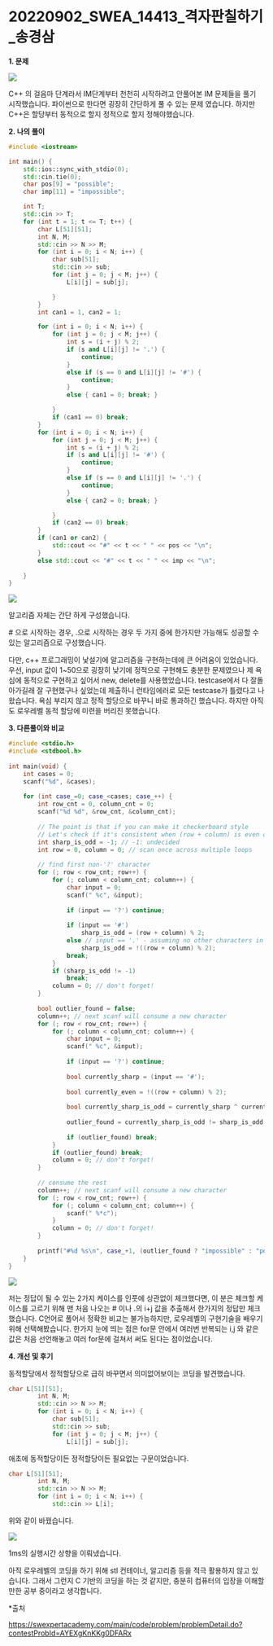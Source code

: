 # 20220902_SWEA_14413_격자판칠하기_송경삼

**1. 문제**

![](20220902_SWEA_14413_격자판칠하기_assets/2022-09-02-23-12-21-image.png)

C++ 의 걸음마 단계라서 IM단계부터 천천히 시작하려고 안풀어본 IM 문제들을 풀기 시작했습니다. 파이썬으로 한다면 굉장히 간단하게 풀 수 있는 문제 였습니다. 하지만 C++은 할당부터 동적으로 할지 정적으로 할지 정해야했습니다.



**2. 나의 풀이**

```cpp
#include <iostream>

int main() {
	std::ios::sync_with_stdio(0);
	std::cin.tie(0);
	char pos[9] = "possible";
	char imp[11] = "impossible";

	int T;
	std::cin >> T;
	for (int t = 1; t <= T; t++) {
		char L[51][51];
		int N, M;
		std::cin >> N >> M;
		for (int i = 0; i < N; i++) {
			char sub[51];
			std::cin >> sub;
			for (int j = 0; j < M; j++) {
				L[i][j] = sub[j];

			}
		}
		int can1 = 1, can2 = 1;

		for (int i = 0; i < N; i++) {
			for (int j = 0; j < M; j++) {
				int s = (i + j) % 2;
				if (s and L[i][j] != '.') {
					continue;
				}
				else if (s == 0 and L[i][j] != '#') {
					continue;
				}
				else { can1 = 0; break; }

			}
			if (can1 == 0) break;
		}
		for (int i = 0; i < N; i++) {
			for (int j = 0; j < M; j++) {
				int s = (i + j) % 2;
				if (s and L[i][j] != '#') {
					continue;
				}
				else if (s == 0 and L[i][j] != '.') {
					continue;
				}
				else { can2 = 0; break; }

			}
			if (can2 == 0) break;
		}
		if (can1 or can2) {
			std::cout << "#" << t << " " << pos << "\n";
		}
		else std::cout << "#" << t << " " << imp << "\n";
		
	}
}
```

![](20220902_SWEA_14413_격자판칠하기_assets/2022-09-02-23-18-19-image.png)

알고리즘 자체는 간단 하게 구성했습니다.

\# 으로 시작하는 경우, .으로 시작하는 경우 두 가지 중에 한가지만 가능해도 성공할 수 있는 알고리즘으로 구성했습니다.

다만, c++ 프로그래밍이 낯설기에 알고리즘을 구현하는데에 큰 어려움이 있었습니다. 우선, input 값이 1~50으로 굉장히 낮기에 정적으로 구현해도 충분한 문제였으나 제 욕심에 동적으로 구현하고 싶어서 new, delete를 사용했었습니다. testcase에서 다 잘돌아가길래 잘 구현했구나 싶었는데 제출하니 런타임에러로 모든 testcase가 틀렸다고 나왔습니다. 욕심 부리지 않고 정적 할당으로 바꾸니 바로 통과하긴 했습니다. 하지만 아직도 로우레벨 동적 할당에 미련을 버리진 못했습니다.



**3. 다른풀이와 비교**

```cpp
#include <stdio.h>
#include <stdbool.h>
 
int main(void) {
    int cases = 0;
    scanf("%d", &cases);
 
    for (int case_=0; case_<cases; case_++) {
        int row_cnt = 0, column_cnt = 0;
        scanf("%d %d", &row_cnt, &column_cnt);
         
        // The point is that if you can make it checkerboard style
        // Let's check if it's consistent when (row + column) is even or odd.
        int sharp_is_odd = -1; // -1: undecided
        int row = 0, column = 0; // scan once across multiple loops
 
        // find first non-'?' character
        for (; row < row_cnt; row++) {
            for (; column < column_cnt; column++) {
                char input = 0;
                scanf(" %c", &input);
 
                if (input == '?') continue;
 
                if (input == '#')
                    sharp_is_odd = (row + column) % 2;
                else // input == '.' - assuming no other characters in the input
                    sharp_is_odd = !((row + column) % 2);
                break;
            }
            if (sharp_is_odd != -1)
                break;
            column = 0; // don't forget!
        }
 
        bool outlier_found = false;
        column++; // next scanf will consume a new character
        for (; row < row_cnt; row++) {
            for (; column < column_cnt; column++) {
                char input = 0;
                scanf(" %c", &input);
 
                if (input == '?') continue;
 
                bool currently_sharp = (input == '#');
 
                bool currently_even = !((row + column) % 2);
 
                bool currently_sharp_is_odd = currently_sharp ^ currently_even;
 
                outlier_found = currently_sharp_is_odd != sharp_is_odd;
 
                if (outlier_found) break;
            }
            if (outlier_found) break;
            column = 0; // don't forget!
        }
 
        // consume the rest
        column++; // next scanf will consume a new character
        for (; row < row_cnt; row++) {
            for (; column < column_cnt; column++) {
                scanf(" %*c");
            }
            column = 0; // don't forget!
        }
 
        printf("#%d %s\n", case_+1, (outlier_found ? "impossible" : "possible"));
    }
}

```

![](20220902_SWEA_14413_격자판칠하기_assets/2022-09-02-23-26-02-image.png)

저는 정답이 될 수 있는 2가지 케이스를 인풋에 상관없이 체크했다면, 이 분은 체크할 케이스를 고르기 위해 맨 처음 나오는 # 이나 .의 i+j 값을 추출해서 한가지의 정답만 체크했습니다. C언어로 풀어서 정확한 비교는 불가능하지만, 로우레벨의 구현기술을 배우기 위해 선택해봤습니다. 한가지 눈에 띄는 점은 for문 안에서 여러번 반복되는 i,j 와 같은 값은 처음 선언해놓고 여러 for문에 걸쳐서 써도 된다는 점이었습니다.



**4. 개선 및 후기**

동적할당에서 정적할당으로 급히 바꾸면서 의미없어보이는 코딩을 발견했습니다.

```cpp
char L[51][51];
		int N, M;
		std::cin >> N >> M;
		for (int i = 0; i < N; i++) {
			char sub[51];
			std::cin >> sub;
			for (int j = 0; j < M; j++) {
				L[i][j] = sub[j];
```

애초에 동적할당이든 정적할당이든 필요없는 구문이었습니다.

```cpp
char L[51][51];
		int N, M;
		std::cin >> N >> M;
		for (int i = 0; i < N; i++) {
			std::cin >> L[i];
```

위와 같이 바꿨습니다.

![](20220902_SWEA_14413_격자판칠하기_assets/2022-09-03-00-05-12-image.png)

1ms의 실행시간 상향을 이뤄냈습니다.

아직 로우레벨의 코딩을 하기 위해 stl 컨테이너, 알고리즘 등을 적극 활용하지 않고 있습니다. 그래서 그런지 C 기반의 코딩을 하는 것 같지만, 충분히 컴퓨터의 입장을 이해할만한 공부 중이라고 생각합니다.



*출처

https://swexpertacademy.com/main/code/problem/problemDetail.do?contestProbId=AYEXgKnKKg0DFARx


